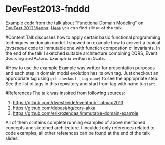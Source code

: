 DevFest2013-fnddd
=================

Example code from the talk about "Functional Domain Modeling" on [DevFest 2013 Vienna](http://www.devfest.at/). 
[Here](https://speakerdeck.com/teliatko/functional-domain-modeling) you can find slides of the talk.

#Content
Talk discusses how to apply certain basic functional programming techniques on domain model. I showed on example how to convert a typical 
_javaesque_ code to immutable one with function compostion of invariants. In the end of the talk I sketched suitable architecture combining CQRS, Event Sourcing and Actors.
Example is written in Scala.

#How to use the example
Example was written for presentation purposes and each step in domain model evolution has its own tag.
Just checkout an appropriate tag using `git checkout [tag-name]` to see the appropriate step.
See the list of tags in this repository and start from tag with name `0-start`.


#References
The talk was inspired from following sources:

1. https://github.com/dwestheide/eventhub-flatmap2013
2. https://github.com/debasishg/cqrs-akka
3. https://github.com/erikrozendaal/immutable-domain-example

All of them contains complete running examples of above mentioned concepts and sketched architecture.
I inculded only references related to code examples, all other references can be found at the end of the talk slides.
